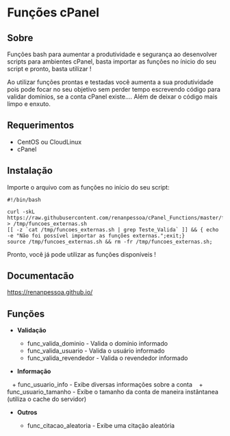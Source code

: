 # Funções cPanel


## Sobre

Funções bash para aumentar a produtividade e segurança ao desenvolver scripts para ambientes cPanel, basta importar as funções no ínicio do seu script e pronto, basta utilizar ! 

Ao utilizar funções prontas e testadas você aumenta a sua produtividade pois pode focar no seu objetivo sem perder tempo escrevendo código para validar domínios, se a conta cPanel existe.... Além de deixar o código mais limpo e enxuto.

## Requerimentos


+ CentOS ou CloudLinux
+ cPanel

## Instalação

Importe o arquivo com as funções no início do seu script:

```
#!/bin/bash

curl -skL https://raw.githubusercontent.com/renanpessoa/cPanel_Functions/master/functions.sh > /tmp/funcoes_externas.sh
[[ -z `cat /tmp/funcoes_externas.sh | grep Teste_Valida` ]] && { echo -e "Não foi possível importar as funções externas.";exit;}
source /tmp/funcoes_externas.sh && rm -fr /tmp/funcoes_externas.sh;
```

Pronto, você já pode utilizar as funções disponíveis !

## Documentacão


<https://renanpessoa.github.io/>

##  Funções

  * **Validação**
  
    + func_valida_dominio - Valida o domínio informado
    + func_valida_usuario - Valida o usuário informado
    + func_valida_revendedor - Valida o revendedor informado
    
  * **Informação**
  
    + func_usuario_info - Exibe diversas informações sobre a conta
    + func_usuario_tamanho - Exibe o tamanho da conta de maneira instântanea (utiliza o cache do servidor)
    
  * **Outros**
  
    + func_citacao_aleatoria - Exibe uma citação aleatória

